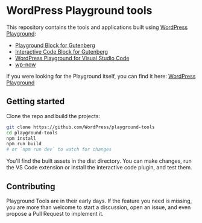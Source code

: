 # WordPress Playground tools

This repository contains the tools and applications built using [WordPress Playground](https://developer.wordpress.org/playground/):

-   [Playground Block for Gutenberg](./packages/wordpress-playground-block/)
-   [Interactive Code Block for Gutenberg](./packages/interactive-code-block/)
-   [WordPress Playground for Visual Studio Code](./packages/vscode-extension/)
-   [wp-now](./packages/wp-now/)

If you were looking for the Playground itself, you can find it here: [WordPress Playground](https://developer.wordpress.org/playground/)

## Getting started

Clone the repo and build the projects:

```bash
git clone https://github.com/WordPress/playground-tools
cd playground-tools
npm install
npm run build
# or `npm run dev` to watch for changes
```

You'll find the built assets in the dist directory. You can make changes, run the VS Code extension or install the interactive code plugin, and test them.

## Contributing

Playground Tools are in their early days. If the feature you need is missing, you are more than welcome to start a discussion, open an issue, and even propose a Pull Request to implement it.
